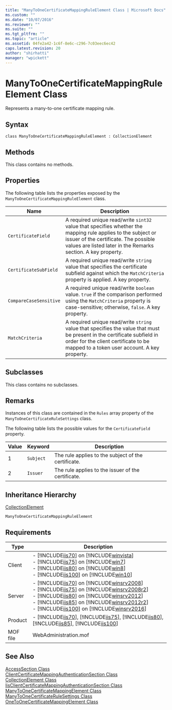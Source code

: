 ```yaml
---
title: "ManyToOneCertificateMappingRuleElement Class | Microsoft Docs"
ms.custom: ""
ms.date: "10/07/2016"
ms.reviewer: ""
ms.suite: ""
ms.tgt_pltfrm: ""
ms.topic: "article"
ms.assetid: 04fe2a42-1c6f-8e6c-c296-7c03eec6ec42
caps.latest.revision: 20
author: "shirhatti"
manager: "wpickett"
---
```

# ManyToOneCertificateMappingRuleElement Class
Represents a many-to-one certificate mapping rule.  
  
## Syntax  
  
```vbs  
class ManyToOneCertificateMappingRuleElement : CollectionElement  
```  
  
## Methods  
 This class contains no methods.  
  
## Properties  
 The following table lists the properties exposed by the `ManyToOneCertificateMappingRuleElement` class.  
  
|Name|Description|  
|----------|-----------------|  
|`CertificateField`|A required unique read/write `sint32` value that specifies whether the mapping rule applies to the subject or issuer of the certificate. The possible values are listed later in the Remarks section. A key property.|  
|`CertificateSubField`|A required unique read/write `string` value that specifies the certificate subfield against which the `MatchCriteria` property is applied. A key property.|  
|`CompareCaseSensitive`|A required unique read/write `boolean` value. `true` if the comparison performed using the `MatchCriteria` property is case-sensitive; otherwise, `false`. A key property.|  
|`MatchCriteria`|A required unique read/write `string` value that specifies the value that must be present in the certificate subfield in order for the client certificate to be mapped to a token user account. A key property.|  
  
## Subclasses  
 This class contains no subclasses.  
  
## Remarks  
 Instances of this class are contained in the `Rules` array property of the `ManyToOneCertificateRuleSettings` class.  
  
 The following table lists the possible values for the `CertificateField` property.  
  
|Value|Keyword|Description|  
|-----------|-------------|-----------------|  
|1|`Subject`|The rule applies to the subject of the certificate.|  
|2|`Issuer`|The rule applies to the issuer of the certificate.|  
  
## Inheritance Hierarchy  
 [CollectionElement](../../reference/admin/collectionelement-class.md)  
  
 `ManyToOneCertificateMappingRuleElement`  
  
## Requirements  
  
|Type|Description|  
|----------|-----------------|  
|Client|-   [!INCLUDE[iis70](../../reference/admin/includes/iis70-md.md)] on [!INCLUDE[winvista](../../reference/admin/includes/winvista-md.md)]<br />-   [!INCLUDE[iis75](../../reference/admin/includes/iis75-md.md)] on [!INCLUDE[win7](../../reference/admin/includes/win7-md.md)]<br />-   [!INCLUDE[iis80](../../reference/admin/includes/iis80-md.md)] on [!INCLUDE[win8](../../reference/admin/includes/win8-md.md)]<br />-   [!INCLUDE[iis100](../../reference/admin/includes/iis100-md.md)] on [!INCLUDE[win10](../../reference/admin/includes/win10-md.md)]|  
|Server|-   [!INCLUDE[iis70](../../reference/admin/includes/iis70-md.md)] on [!INCLUDE[winsrv2008](../../reference/admin/includes/winsrv2008-md.md)]<br />-   [!INCLUDE[iis75](../../reference/admin/includes/iis75-md.md)] on [!INCLUDE[winsrv2008r2](../../reference/admin/includes/winsrv2008r2-md.md)]<br />-   [!INCLUDE[iis80](../../reference/admin/includes/iis80-md.md)] on [!INCLUDE[winsrv2012](../../reference/admin/includes/winsrv2012-md.md)]<br />-   [!INCLUDE[iis85](../../reference/admin/includes/iis85-md.md)] on [!INCLUDE[winsrv2012r2](../../reference/admin/includes/winsrv2012r2-md.md)]<br />-   [!INCLUDE[iis100](../../reference/admin/includes/iis100-md.md)] on [!INCLUDE[winsrv2016](../../reference/admin/includes/winsrv2016-md.md)]|  
|Product|-   [!INCLUDE[iis70](../../reference/admin/includes/iis70-md.md)], [!INCLUDE[iis75](../../reference/admin/includes/iis75-md.md)], [!INCLUDE[iis80](../../reference/admin/includes/iis80-md.md)], [!INCLUDE[iis85](../../reference/admin/includes/iis85-md.md)], [!INCLUDE[iis100](../../reference/admin/includes/iis100-md.md)]|  
|MOF file|WebAdministration.mof|  
  
## See Also  
 [AccessSection Class](../../reference/admin/accesssection-class.md)   
 [ClientCertificateMappingAuthenticationSection Class](../../reference/admin/clientcertificatemappingauthenticationsection-class.md)   
 [CollectionElement Class](../../reference/admin/collectionelement-class.md)   
 [IisClientCertificateMappingAuthenticationSection Class](../../reference/admin/iisclientcertificatemappingauthenticationsection-class.md)   
 [ManyToOneCertificateMappingElement Class](../../reference/admin/manytoonecertificatemappingelement-class.md)   
 [ManyToOneCertificateRuleSettings Class](../../reference/admin/manytoonecertificaterulesettings-class.md)   
 [OneToOneCertificateMappingElement Class](../../reference/admin/onetoonecertificatemappingelement-class.md)
